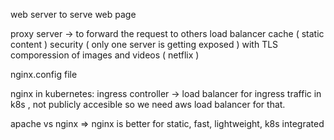 web server to serve web page

proxy server -> to forward the request to others
    load balancer
    cache ( static content )
    security ( only one server is getting exposed ) with TLS
    comporession of images and videos ( netflix )

nginx.config file

nginx in kubernetes:
    ingress controller -> load balancer for ingress traffic in k8s , not publicly accesible so we need aws load balancer for that.

apache vs nginx => nginx is better for static, fast, lightweight, k8s integrated